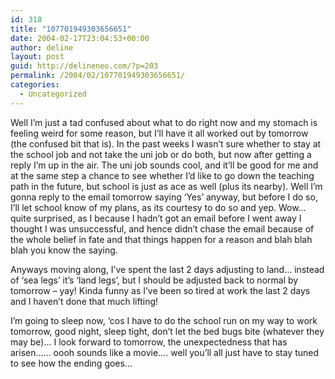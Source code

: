 ```yaml
---
id: 318
title: "107701949303656651"
date: 2004-02-17T23:04:53+00:00
author: deline
layout: post
guid: http://delineneo.com/?p=203
permalink: /2004/02/107701949303656651/
categories:
  - Uncategorized
---
```

Well I&#8217;m just a tad confused about what to do right now and my stomach is feeling weird for some reason, but I&#8217;ll have it all worked out by tomorrow (the confused bit that is). In the past weeks I wasn&#8217;t sure whether to stay at the school job and not take the uni job or do both, but now after getting a reply I&#8217;m up in the air. The uni job sounds cool, and it&#8217;ll be good for me and at the same step a chance to see whether I&#8217;d like to go down the teaching path in the future, but school is just as ace as well (plus its nearby). Well I&#8217;m gonna reply to the email tomorrow saying &#8216;Yes&#8217; anyway, but before I do so, I&#8217;ll let school know of my plans, as its courtesy to do so and yep. Wow&#8230; quite surprised, as I because I hadn&#8217;t got an email before I went away I thought I was unsuccessful, and hence didn&#8217;t chase the email because of the whole belief in fate and that things happen for a reason and blah blah blah you know the saying.

Anyways moving along, I&#8217;ve spent the last 2 days adjusting to land&#8230; instead of &#8216;sea legs&#8217; it&#8217;s &#8216;land legs&#8217;, but I should be adjusted back to normal by tomorrow &#8211; yay! Kinda funny as I&#8217;ve been so tired at work the last 2 days and I haven&#8217;t done that much lifting!

I&#8217;m going to sleep now, &#8216;cos I have to do the school run on my way to work tomorrow, good night, sleep tight, don&#8217;t let the bed bugs bite (whatever they may be)&#8230; I look forward to tomorrow, the unexpectedness that has arisen&#8230;&#8230; oooh sounds like a movie&#8230;. well you&#8217;ll all just have to stay tuned to see how the ending goes&#8230;
